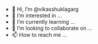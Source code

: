 - 👋 Hi, I’m @vikasshuklagarg
- 👀 I’m interested in ...
- 🌱 I’m currently learning ...
- 💞️ I’m looking to collaborate on ...
- 📫 How to reach me ...

<!---
vikasshuklagarg/vikasshuklagarg is a ✨ special ✨ repository because its `README.md` (this file) appears on your GitHub profile.
You can click the Preview link to take a look at your changes.
--->
